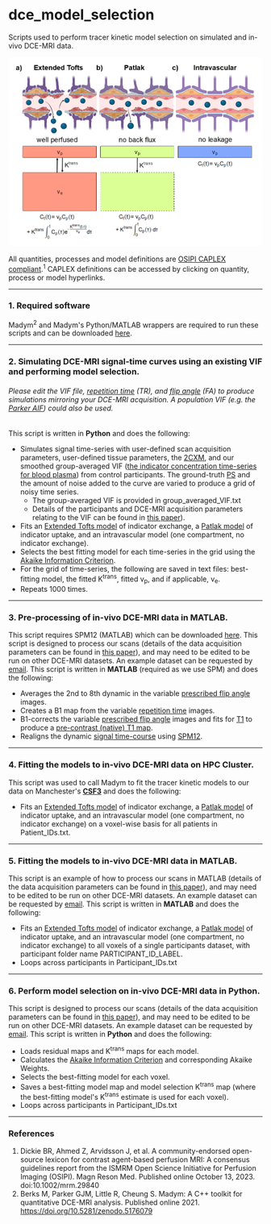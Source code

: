 # dce_model_selection
Scripts used to perform tracer kinetic model selection on simulated and in-vivo DCE-MRI data.

<p align="center">
<img src="images/Figure1.png" width="750">
</p>

All quantities, processes and model definitions are [OSIPI CAPLEX compliant](https://doi.org/10.1002/mrm.29840).<sup>1</sup> CAPLEX definitions can be accessed by clicking on quantity, process or model hyperlinks.

---
### 1. Required software
Madym<sup>2</sup> and Madym's Python/MATLAB wrappers are required to run these scripts and can be downloaded [here](https://gitlab.com/manchester_qbi/manchester_qbi_public/madym_cxx).

--- 
### 2. Simulating DCE-MRI signal-time curves using an existing VIF and performing model selection. 
###### Please edit the VIF file, [repetition time](https://osipi.github.io/OSIPI_CAPLEX/quantities/#TR) (TR), and [flip angle](https://osipi.github.io/OSIPI_CAPLEX/quantities/#Flip%20angle) (FA) to produce simulations mirroring your DCE-MRI acquisition. A population VIF (e.g. the [Parker AIF](https://osipi.github.io/OSIPI_CAPLEX/perfusionModels/#ParkerAIF)) could also be used.
This script is written in **Python** and does the following:
- Simulates signal time-series with user-defined scan acquisition parameters, user-defined tissue parameters, the [2CXM](https://osipi.github.io/OSIPI_CAPLEX/perfusionModels/#2CXM), and our smoothed group-averaged VIF ([the indicator concentration time-series for blood plasma](https://osipi.github.io/OSIPI_CAPLEX/quantities/#C)) from control participants. The ground-truth [PS](https://osipi.github.io/OSIPI_CAPLEX/quantities/#PS) and the amount of noise added to the curve are varied to produce a grid of noisy time series. 
  - The group-averaged VIF is provided in group_averaged_VIF.txt
  - Details of the participants and DCE-MRI acquisition parameters relating to the VIF can be found in [this paper](https://doi.org/10.3389/fphys.2020.593026)).
- Fits an [Extended Tofts model](https://osipi.github.io/OSIPI_CAPLEX/perfusionModels/#ETM) of indicator exchange, a [Patlak model](https://osipi.github.io/OSIPI_CAPLEX/perfusionModels/#Patlak) of indicator uptake, and an intravascular model (one compartment, no indicator exchange).
- Selects the best fitting model for each time-series in the grid using the [Akaike Information Criterion](https://osipi.github.io/OSIPI_CAPLEX/quantities/#AIC).
- For the grid of time-series, the following are saved in text files: best-fitting model, the fitted K<sup>trans</sup>, fitted v<sub>p</sub>, and if applicable, v<sub>e</sub>.
- Repeats 1000 times.

---
### 3. Pre-processing of in-vivo DCE-MRI data in MATLAB.
This script requires SPM12 (MATLAB) which can be downloaded [here](https://www.fil.ion.ucl.ac.uk/spm/docs/). 
This script is designed to process our scans (details of the data acquisition parameters can be found in [this paper](https://doi.org/10.3389/fphys.2020.593026)), and may need to be edited to be run on other DCE-MRI datasets. An example dataset can be requested by [email](olivia.jones-4@manchester.ac.uk). This script is written in **MATLAB** (required as we use SPM) and does the following:
- Averages the 2nd to 8th dynamic in the variable [prescribed flip angle](https://osipi.github.io/OSIPI_CAPLEX/quantities/#Flip%20angle) images.
- Creates a B1 map from the variable [repetition time](https://osipi.github.io/OSIPI_CAPLEX/quantities/#TR) images.
- B1-corrects the variable [prescribed flip angle](https://osipi.github.io/OSIPI_CAPLEX/quantities/#Flip%20angle) images and fits for [T1](https://osipi.github.io/OSIPI_CAPLEX/perfusionProcesses/#EstimateR10) to produce a [pre-contrast (native) T1 map](https://osipi.github.io/OSIPI_CAPLEX/perfusionProcesses/#EstimateR10).
- Realigns the dynamic [signal time-course](https://osipi.github.io/OSIPI_CAPLEX/quantities/#S) using [SPM12](https://www.fil.ion.ucl.ac.uk/spm/docs/). 

---
### 4. Fitting the models to in-vivo DCE-MRI data on HPC Cluster.
This script was used to call Madym to fit the tracer kinetic models to our data on Manchester's **[CSF3](https://research-it.manchester.ac.uk/services/the-computational-shared-facility-csf/)** and does the following:
- Fits an [Extended Tofts model](https://osipi.github.io/OSIPI_CAPLEX/perfusionModels/#ETM) of indicator exchange, a [Patlak model](https://osipi.github.io/OSIPI_CAPLEX/perfusionModels/#Patlak) of indicator uptake, and an intravascular model (one compartment, no indicator exchange) on a voxel-wise basis for all patients in Patient_IDs.txt.

---
### 5. Fitting the models to in-vivo DCE-MRI data in MATLAB. 
This script is an example of how to process our scans in MATLAB (details of the data acquisition parameters can be found in [this paper](https://doi.org/10.3389/fphys.2020.593026)), and may need to be edited to be run on other DCE-MRI datasets. An example dataset can be requested by [email](olivia.jones-4@manchester.ac.uk). This script is written in **MATLAB** and does the following:
- Fits an [Extended Tofts model](https://osipi.github.io/OSIPI_CAPLEX/perfusionModels/#ETM) of indicator exchange, a [Patlak model](https://osipi.github.io/OSIPI_CAPLEX/perfusionModels/#Patlak) of indicator uptake, and an intravascular model (one compartment, no indicator exchange) to all voxels of a single participants dataset, with participant folder name PARTICIPANT_ID_LABEL.
- Loops across participants in Participant_IDs.txt

---
### 6. Perform model selection on in-vivo DCE-MRI data in Python. 
This script is designed to process our scans (details of the data acquisition parameters can be found in [this paper](https://doi.org/10.3389/fphys.2020.593026)), and may need to be edited to be run on other DCE-MRI datasets. An example dataset can be requested by [email](olivia.jones-4@manchester.ac.uk). This script is written in **Python** and does the following:
- Loads residual maps and K<sup>trans</sup> maps for each model.
- Calculates the [Akaike Information Criterion](https://osipi.github.io/OSIPI_CAPLEX/quantities/#AIC) and corresponding Akaike Weights.
- Selects the best-fitting model for each voxel.
- Saves a best-fitting model map and model selection K<sup>trans</sup> map (where the best-fitting model's K<sup>trans</sup> estimate is used for each voxel). 
- Loops across participants in Participant_IDs.txt

---
### References
1. Dickie BR, Ahmed Z, Arvidsson J, et al. A community-endorsed open-source lexicon for contrast agent-based perfusion MRI: A consensus guidelines report from the ISMRM Open Science Initiative for Perfusion Imaging (OSIPI). Magn Reson Med. Published online October 13, 2023. doi:10.1002/mrm.29840
2. Berks M, Parker GJM, Little R, Cheung S. Madym: A C++ toolkit for quantitative DCE-MRI analysis. Published online 2021. https://doi.org/10.5281/zenodo.5176079

